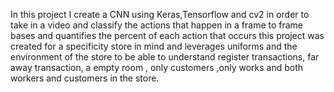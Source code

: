 

In this project I create a CNN using Keras,Tensorflow and cv2 in order to take in a video and classify the actions that happen in a frame to frame bases and quantifies the percent of each action that occurs this project was created for a specificity store in mind and leverages uniforms and the environment of the store to be able to understand register transactions, far away transaction, a empty room , only customers ,only works and both workers and customers in the store.

